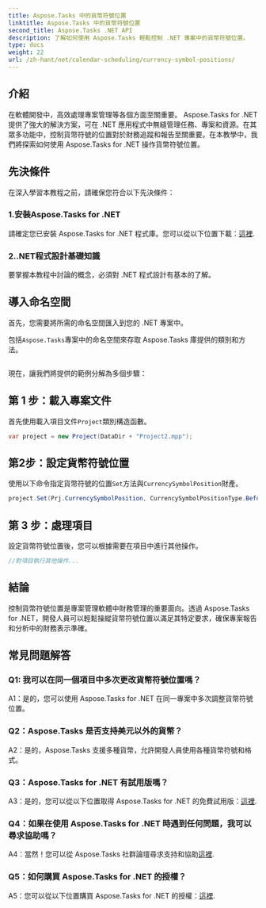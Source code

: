 ```yaml
---
title: Aspose.Tasks 中的貨幣符號位置
linktitle: Aspose.Tasks 中的貨幣符號位置
second_title: Aspose.Tasks .NET API
description: 了解如何使用 Aspose.Tasks 輕鬆控制 .NET 專案中的貨幣符號位置。
type: docs
weight: 22
url: /zh-hant/net/calendar-scheduling/currency-symbol-positions/
---
```

## 介紹

在軟體開發中，高效處理專案管理等各個方面至關重要。 Aspose.Tasks for .NET 提供了強大的解決方案，可在 .NET 應用程式中無縫管理任務、專案和資源。在其眾多功能中，控制貨幣符號的位置對於財務追蹤和報告至關重要。在本教學中，我們將探索如何使用 Aspose.Tasks for .NET 操作貨幣符號位置。

## 先決條件

在深入學習本教程之前，請確保您符合以下先決條件：

### 1.安裝Aspose.Tasks for .NET

請確定您已安裝 Aspose.Tasks for .NET 程式庫。您可以從以下位置下載：[這裡](https://releases.aspose.com/tasks/net/).

### 2..NET程式設計基礎知識

要掌握本教程中討論的概念，必須對 .NET 程式設計有基本的了解。

## 導入命名空間

首先，您需要將所需的命名空間匯入到您的 .NET 專案中。 

包括`Aspose.Tasks`專案中的命名空間來存取 Aspose.Tasks 庫提供的類別和方法。

```csharp

```

現在，讓我們將提供的範例分解為多個步驟：

## 第 1 步：載入專案文件

首先使用載入項目文件`Project`類別構造函數。

```csharp
var project = new Project(DataDir + "Project2.mpp");
```

## 第2步：設定貨幣符號位置

使用以下命令指定貨幣符號的位置`Set`方法與`CurrencySymbolPosition`財產。

```csharp
project.Set(Prj.CurrencySymbolPosition, CurrencySymbolPositionType.Before);
```

## 第 3 步：處理項目

設定貨幣符號位置後，您可以根據需要在項目中進行其他操作。

```csharp
//對項目執行其他操作...
```

## 結論

控制貨幣符號位置是專案管理軟體中財務管理的重要面向。透過 Aspose.Tasks for .NET，開發人員可以輕鬆操縱貨幣符號位置以滿足其特定要求，確保專案報告和分析中的財務表示準確。

## 常見問題解答

### Q1: 我可以在同一個項目中多次更改貨幣符號位置嗎？

A1：是的，您可以使用 Aspose.Tasks for .NET 在同一專案中多次調整貨幣符號位置。

### Q2：Aspose.Tasks 是否支持美元以外的貨幣？

A2：是的，Aspose.Tasks 支援多種貨幣，允許開發人員使用各種貨幣符號和格式。

### Q3：Aspose.Tasks for .NET 有試用版嗎？

 A3：是的，您可以從以下位置取得 Aspose.Tasks for .NET 的免費試用版：[這裡](https://releases.aspose.com/).

### Q4：如果在使用 Aspose.Tasks for .NET 時遇到任何問題，我可以尋求協助嗎？

 A4：當然！您可以從 Aspose.Tasks 社群論壇尋求支持和協助[這裡](https://forum.aspose.com/c/tasks/15).

### Q5：如何購買 Aspose.Tasks for .NET 的授權？

 A5：您可以從以下位置購買 Aspose.Tasks for .NET 的授權：[這裡](https://purchase.aspose.com/buy).